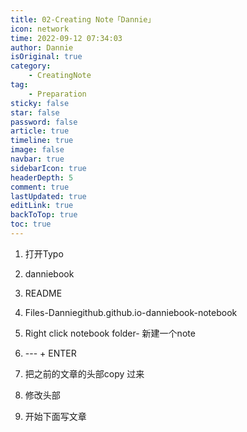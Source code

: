 ```yaml
---
title: 02-Creating Note「Dannie」
icon: network
time: 2022-09-12 07:34:03
author: Dannie
isOriginal: true
category: 
    - CreatingNote
tag:
    - Preparation
sticky: false
star: false
password: false
article: true
timeline: true
image: false
navbar: true
sidebarIcon: true
headerDepth: 5
comment: true
lastUpdated: true
editLink: true
backToTop: true
toc: true
---
```


1.  打开Typo

2. danniebook

3.  README

4. Files-Danniegithub.github.io-danniebook-notebook

5. Right click notebook folder- 新建一个note

6. --- + ENTER

7. 把之前的文章的头部copy 过来

8. 修改头部

9. 开始下面写文章 

    

   



















